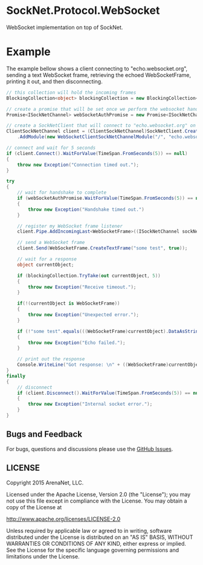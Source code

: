 SockNet.Protocol.WebSocket
=====
WebSocket implementation on top of SockNet.

Example
==========
The example bellow shows a client connecting to "echo.websocket.org", sending a text WebSocket frame, retrieving the echoed WebSocketFrame, printing it out, and then disconnecting.

```csharp
// this collection will hold the incoming frames
BlockingCollection<object> blockingCollection = new BlockingCollection<object>();

// create a promise that will be set once we perform the websocket handshake
Promise<ISockNetChannel> webSocketAuthPromise = new Promise<ISockNetChannel>();

// create a SockNetClient that will connect to "echo.websocket.org" on port 80 and install the WebSocketClient module
ClientSockNetChannel client = (ClientSockNetChannel)SockNetClient.Create(new IPEndPoint(Dns.GetHostEntry("echo.websocket.org").AddressList[0], 80))
    .AddModule(new WebSocketClientSockNetChannelModule("/", "echo.websocket.org", (ISockNetChannel sockNetClient) => { webSocketAuthPromise.CreateFulfiller().Fulfill(sockNetClient); }));

// connect and wait for 5 seconds
if (client.Connect().WaitForValue(TimeSpan.FromSeconds(5)) == null) 
{
    throw new Exception("Connection timed out.");
}

try
{
    // wait for handshake to complete
    if (webSocketAuthPromise.WaitForValue(TimeSpan.FromSeconds(5)) == null)
    {
        throw new Exception("Handshake timed out.")
    }

    // register my WebSocket frame listener
    client.Pipe.AddIncomingLast<WebSocketFrame>((ISockNetChannel sockNetClient, ref WebSocketFrame data) => { blockingCollection.Add(data); });

    // send a WebSocket frame
    client.Send(WebSocketFrame.CreateTextFrame("some test", true));

    // wait for a response
    object currentObject;

    if (blockingCollection.TryTake(out currentObject, 5))
    {
        throw new Exception("Receive timeout.");
    }

    if(!(currentObject is WebSocketFrame))
    {
        throw new Exception("Unexpected error.");
    }

    if (!"some test".equals(((WebSocketFrame)currentObject).DataAsString))
    {
        throw new Exception("Echo failed.");
    }

    // print out the response
    Console.WriteLine("Got response: \n" + ((WebSocketFrame)currentObject).DataAsString);
} 
finally
{
    // disconnect
    if (client.Disconnect().WaitForValue(TimeSpan.FromSeconds(5)) == null)
    {
        throw new Exception("Internal socket error.");
    }
}
```

## Bugs and Feedback

For bugs, questions and discussions please use the [GitHub Issues](https://github.com/ArenaNet/SockNet/issues).

## LICENSE

Copyright 2015 ArenaNet, LLC.

Licensed under the Apache License, Version 2.0 (the "License");
you may not use this file except in compliance with the License.
You may obtain a copy of the License at

<http://www.apache.org/licenses/LICENSE-2.0>

Unless required by applicable law or agreed to in writing, software
distributed under the License is distributed on an "AS IS" BASIS,
WITHOUT WARRANTIES OR CONDITIONS OF ANY KIND, either express or implied.
See the License for the specific language governing permissions and
limitations under the License.